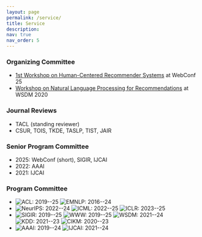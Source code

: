 ```yaml
---
layout: page
permalink: /service/
title: Service
description: 
nav: true
nav_order: 5
---
```


### **Organizing Committee**

* [1st Workshop on Human-Centered Recommender Systems](https://human-centeredrec.github.io/) at WebConf 25
* [Workshop on Natural Language Processing for Recommendations](https://wsdm2020-nlp4rec.github.io/) at WSDM 2020


### **Journal Reviews**

* TACL (standing reviewer)
* CSUR, TOIS, TKDE, TASLP, TIST, JAIR

### **Senior Program Committee**

* 2025: WebConf (short), SIGIR, IJCAI
* 2022: AAAI
* 2021: IJCAI


### **Program Committee**

* <img alt="ACL: 2019--25" src="https://img.shields.io/badge/ACL-2019--25-blue?style=for-the-badge&labelColor=yellow"> <img alt="EMNLP: 2016--24" src="https://img.shields.io/badge/EMNLP-2016--24-blue?style=for-the-badge&labelColor=yellow"> 
* <img alt="NeurIPS: 2022--24" src="https://img.shields.io/badge/NeurIPS-2022--24-blue?style=for-the-badge&labelColor=yellow"> <img alt="ICML: 2022--25" src="https://img.shields.io/badge/ICML-2022--25-blue?style=for-the-badge&labelColor=yellow"> <img alt="ICLR: 2023--25" src="https://img.shields.io/badge/ICLR-2023--25-blue?style=for-the-badge&labelColor=yellow">
* <img alt="SIGIR: 2019--25" src="https://img.shields.io/badge/SIGIR-2019--25-blue?style=for-the-badge&labelColor=yellow"> <img alt="WWW: 2019--25" src="https://img.shields.io/badge/WWW-2019--25-blue?style=for-the-badge&labelColor=yellow"> <img alt="WSDM: 2021--24" src="https://img.shields.io/badge/WSDM-2021--24-blue?style=for-the-badge&labelColor=yellow"> <img alt="KDD: 2021--23" src="https://img.shields.io/badge/KDD-2021--23-blue?style=for-the-badge&labelColor=yellow"> <img alt="CIKM: 2020--23" src="https://img.shields.io/badge/CIKM-2020--23-blue?style=for-the-badge&labelColor=yellow"> 
* <img alt="AAAI: 2019--24" src="https://img.shields.io/badge/AAAI-2019--24-blue?style=for-the-badge&labelColor=yellow"> <img alt="IJCAI: 2021--24" src="https://img.shields.io/badge/IJCAI-2021--24-blue?style=for-the-badge&labelColor=yellow"> 


<!-- &labelColor=yellow -->




